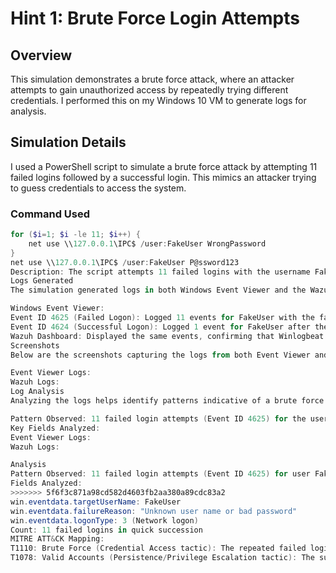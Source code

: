 # Hint 1: Brute Force Login Attempts

## Overview
This simulation demonstrates a brute force attack, where an attacker attempts to gain unauthorized access by repeatedly trying different credentials. I performed this on my Windows 10 VM to generate logs for analysis.

## Simulation Details
I used a PowerShell script to simulate a brute force attack by attempting 11 failed logins followed by a successful login. This mimics an attacker trying to guess credentials to access the system.

### Command Used
```powershell
for ($i=1; $i -le 11; $i++) {
    net use \\127.0.0.1\IPC$ /user:FakeUser WrongPassword
}
net use \\127.0.0.1\IPC$ /user:FakeUser P@ssword123
Description: The script attempts 11 failed logins with the username FakeUser and an incorrect password (WrongPassword), followed by a successful login with the correct password (P@ssword123). The net use command targets the local machine (127.0.0.1) via the IPC$ share, simulating a network logon attempt.
Logs Generated
The simulation generated logs in both Windows Event Viewer and the Wazuh Dashboard, confirming that the activity was captured and forwarded correctly.

Windows Event Viewer:
Event ID 4625 (Failed Logon): Logged 11 events for FakeUser with the failure reason "Unknown user name or bad password".
Event ID 4624 (Successful Logon): Logged 1 event for FakeUser after the failed attempts, indicating a successful login.
Wazuh Dashboard: Displayed the same events, confirming that Winlogbeat successfully forwarded the logs to Wazuh for indexing.
Screenshots
Below are the screenshots capturing the logs from both Event Viewer and Wazuh Dashboard:

Event Viewer Logs:
Wazuh Logs:
Log Analysis
Analyzing the logs helps identify patterns indicative of a brute force attack, which can be used to develop detection rules.

Pattern Observed: 11 failed login attempts (Event ID 4625) for the user FakeUser within a short time frame (e.g., within a minute), followed by a successful login (Event ID 4624).
Key Fields Analyzed:
Event Viewer Logs: 
Wazuh Logs:

Analysis
Pattern Observed: 11 failed login attempts (Event ID 4625) for user FakeUser within a short time frame, followed by a successful login (Event ID 4624).
Fields Analyzed:
>>>>>>> 5f6f3c871a98cd582d4603fb2aa380a89cdc83a2
win.eventdata.targetUserName: FakeUser
win.eventdata.failureReason: "Unknown user name or bad password"
win.eventdata.logonType: 3 (Network logon)
Count: 11 failed logins in quick succession
MITRE ATT&CK Mapping:
T1110: Brute Force (Credential Access tactic): The repeated failed login attempts indicate a brute force attack to guess credentials.
T1078: Valid Accounts (Persistence/Privilege Escalation tactic): The successful login after failed attempts suggests the attacker gained access using valid credentials.
